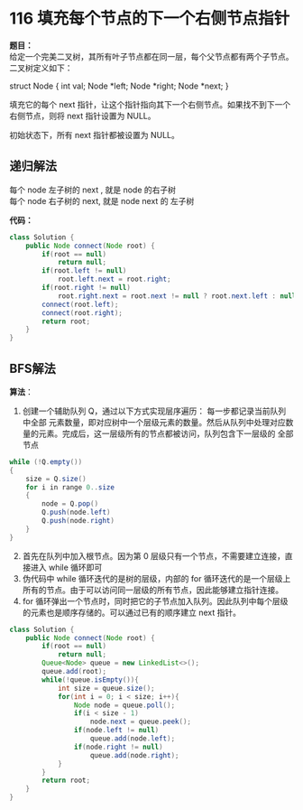 # 116 填充每个节点的下一个右侧节点指针

**题目：**  
给定一个完美二叉树，其所有叶子节点都在同一层，每个父节点都有两个子节点。二叉树定义如下：

struct Node {
  int val;
  Node *left;
  Node *right;
  Node *next;
}

填充它的每个 next 指针，让这个指针指向其下一个右侧节点。如果找不到下一个右侧节点，则将 next 指针设置为 NULL。

初始状态下，所有 next 指针都被设置为 NULL。


## 递归解法 
每个 node 左子树的 next , 就是 node 的右子树  
每个 node 右子树的 next, 就是 node next 的 左子树  

**代码：**  
```java
class Solution {
    public Node connect(Node root) {
        if(root == null)
            return null;
        if(root.left != null)
            root.left.next = root.right;
        if(root.right != null)
            root.right.next = root.next != null ? root.next.left : null;
        connect(root.left);
        connect(root.right);
        return root; 
    }
}
```

## BFS解法
**算法**：    
1. 创建一个辅助队列 Q，通过以下方式实现层序遍历：          每一步都记录当前队列中全部 元素数量，即对应树中一个层级元素的数量。然后从队列中处理对应数量的元素。完成后，这一层级所有的节点都被访问，队列包含下一层级的 全部 节点
```java
while (!Q.empty())
{
    size = Q.size()
    for i in range 0..size
    {
        node = Q.pop()
        Q.push(node.left)
        Q.push(node.right)
    }
}
```
2. 首先在队列中加入根节点。因为第 0 层级只有一个节点，不需要建立连接，直接进入 while 循环即可
3. 伪代码中 while 循环迭代的是树的层级，内部的 for 循环迭代的是一个层级上所有的节点。由于可以访问同一层级的所有节点，因此能够建立指针连接。
4. for 循环弹出一个节点时，同时把它的子节点加入队列。因此队列中每个层级的元素也是顺序存储的。可以通过已有的顺序建立 next 指针。

```java
class Solution {
    public Node connect(Node root) {
        if(root == null)
            return null;
        Queue<Node> queue = new LinkedList<>();
        queue.add(root);
        while(!queue.isEmpty()){
            int size = queue.size();
            for(int i = 0; i < size; i++){
                Node node = queue.poll();
                if(i < size - 1)
                    node.next = queue.peek();
                if(node.left != null)
                    queue.add(node.left);
                if(node.right != null)
                    queue.add(node.right);
            }
        }
        return root;
    }
}

```
